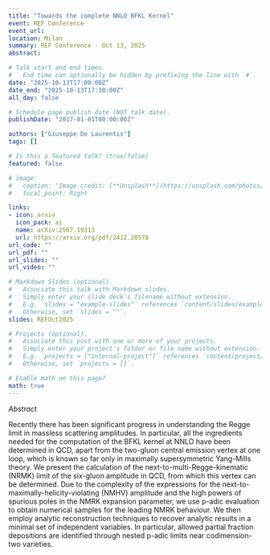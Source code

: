 ```yaml
---
title: "Towards the complete NNLO BFKL Kernel"
event: REF Conference
event_url: 
location: Milan
summary: REF Conference - Oct 13, 2025
abstract: 

# Talk start and end times.
#   End time can optionally be hidden by prefixing the line with `#`.
date: "2025-10-13T17:00:00Z"
date_end: "2025-10-13T17:30:00Z"
all_day: false

# Schedule page publish date (NOT talk date).
publishDate: "2017-01-01T00:00:00Z"

authors: ["Giuseppe De Laurentis"]
tags: []

# Is this a featured talk? (true/false)
featured: false

# image:
#   caption: 'Image credit: [**Unsplash**](https://unsplash.com/photos/bzdhc5b3Bxs)'
#   focal_point: Right

links:
- icon: arxiv
  icon_pack: ai
  name: arXiv:2507.19313
  url: https://arxiv.org/pdf/2412.20578
url_code: ""
url_pdf: ""
url_slides: ""
url_video: ""

# Markdown Slides (optional).
#   Associate this talk with Markdown slides.
#   Simply enter your slide deck's filename without extension.
#   E.g. `slides = "example-slides"` references `content/slides/example-slides.md`.
#   Otherwise, set `slides = ""`.
slides: REFOct2025

# Projects (optional).
#   Associate this post with one or more of your projects.
#   Simply enter your project's folder or file name without extension.
#   E.g. `projects = ["internal-project"]` references `content/project/deep-learning/index.md`.
#   Otherwise, set `projects = []`.

# Enable math on this page?
math: true
---
```


*Abstract*

Recently there has been significant progress in understanding the
Regge limit in massless scattering amplitudes. In particular, all
the ingredients needed for the computation of the BFKL kernel at
NNLO have been determined in QCD, apart from the two-gluon
central emission vertex at one loop, which is known so far only
in maximally supersymmetric Yang-Mills theory. We present the
calculation of the next-to-multi-Regge-kinematic (NRMK) limit of
the six-gluon amplitude in QCD, from which this vertex can be
determined. Due to the complexity of the expressions for the
next-to-maximally-helicity-violating (NMHV) amplitude and the
high powers of spurious poles in the NMRK expansion parameter, we
use p-adic evaluation to obtain numerical samples for the leading
NMRK behaviour. We then employ analytic reconstruction techniques
to recover analytic results in a minimal set of independent
variables. In particular, allowed partial fraction depositions
are identified through nested p-adic limits near codimension-two
varieties.